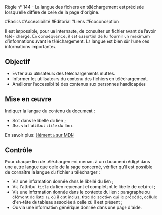 
Règle n° 144  - La langue des fichiers en téléchargement est précisée lorsqu'elle diffère de celle de la page d'origine.

#Basics #Accessibilité #Editorial #Liens #Écoconception

Il est impossible, pour un internaute, de consulter un fichier avant de l’avoir télé- chargé. En conséquence, il est essentiel de lui fournir un maximum d’informations avant le téléchargement. La langue est bien sûr l’une des informations importantes.

Objectif
--------

*   Éviter aux utilisateurs des téléchargements inutiles.
*   Informer les utilisateurs du contenu des fichiers en téléchargement.
*   Améliorer l’accessibilité des contenus aux personnes handicapées

Mise en œuvre
-------------

Indiquer la langue du contenu du document :

*   Soit dans le libellé du lien ;
*   Soit via l'attribut `title` du lien.

En savoir plus: [élément `a` sur MDN](https://developer.mozilla.org/fr/docs/Web/HTML/Element/a)

Contrôle
--------

Pour chaque lien de téléchargement menant à un document rédigé dans une autre langue que celle de la page concerné, vérifier qu'il est possible de connaître la langue du fichier à télécharger :

*   Via une information donnée dans le libellé du lien ;
*   Via l'attribut `title` du lien reprenant et complétant le libellé de celui-ci ;
*   Via une information donnée dans le contexte du lien : paragraphe ou élément de liste `li` où il est inclus, titre de section qui le précède, cellule d'en-tête de tableau associée à celle où il est présent ;
*   Ou via une information générique donnée dans une page d'aide.
